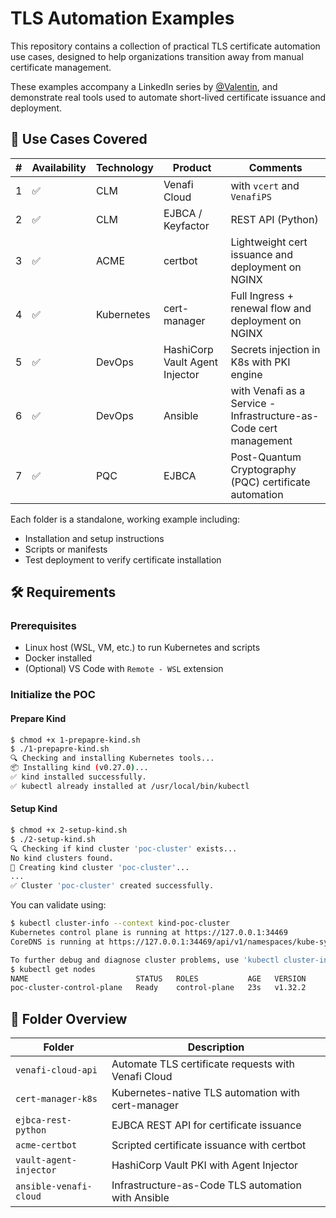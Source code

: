 # TLS Automation Examples

This repository contains a collection of practical TLS certificate automation use cases, designed to help organizations transition away from manual certificate management.

These examples accompany a LinkedIn series by [@Valentin](https://www.linkedin.com/posts/vchatela_%F0%9D%97%A7%F0%9D%97%9F%F0%9D%97%A6-%F0%9D%97%94%F0%9D%98%82%F0%9D%98%81%F0%9D%97%BC%F0%9D%97%BA%F0%9D%97%AE%F0%9D%98%81%F0%9D%97%B6%F0%9D%97%BC%F0%9D%97%BB-%F0%9D%97%99%F0%9D%97%BF%F0%9D%97%BC%F0%9D%97%BA-activity-7328029709252837377-zLnZ/), and demonstrate real tools used to automate short-lived certificate issuance and deployment.

## 📌 Use Cases Covered

| # | Availability | Technology | Product | Comments |
|---|--------------|------------|---------|----------|
| 1 | ✅ | CLM | Venafi Cloud | with `vcert` and `VenafiPS` |
| 2 | ✅ | CLM | EJBCA / Keyfactor | REST API (Python) |
| 3 | ✅ | ACME | certbot | Lightweight cert issuance and deployment on NGINX |
| 4 | ✅ | Kubernetes | cert-manager | Full Ingress + renewal flow and deployment on NGINX |
| 5 | ✅ | DevOps | HashiCorp Vault Agent Injector | Secrets injection in K8s with PKI engine |
| 6 | ✅ | DevOps | Ansible | with Venafi as a Service - Infrastructure-as-Code cert management |
| 7 | ✅ | PQC | EJBCA | Post-Quantum Cryptography (PQC) certificate automation |


Each folder is a standalone, working example including:
- Installation and setup instructions
- Scripts or manifests
- Test deployment to verify certificate installation

## 🛠 Requirements

### Prerequisites
- Linux host (WSL, VM, etc.) to run Kubernetes and scripts
- Docker installed
- (Optional) VS Code with `Remote - WSL` extension


### Initialize the POC
#### Prepare Kind
```bash
$ chmod +x 1-prepapre-kind.sh
$ ./1-prepapre-kind.sh
🔍 Checking and installing Kubernetes tools...
📦 Installing kind (v0.27.0)...
✅ kind installed successfully.
✅ kubectl already installed at /usr/local/bin/kubectl
```
#### Setup Kind
```bash
$ chmod +x 2-setup-kind.sh
$ ./2-setup-kind.sh
🔍 Checking if kind cluster 'poc-cluster' exists...
No kind clusters found.
🚀 Creating kind cluster 'poc-cluster'...
...
✅ Cluster 'poc-cluster' created successfully.
```

You can validate using:
```bash
$ kubectl cluster-info --context kind-poc-cluster
Kubernetes control plane is running at https://127.0.0.1:34469
CoreDNS is running at https://127.0.0.1:34469/api/v1/namespaces/kube-system/services/kube-dns:dns/proxy

To further debug and diagnose cluster problems, use 'kubectl cluster-info dump'.
$ kubectl get nodes
NAME                        STATUS   ROLES           AGE   VERSION
poc-cluster-control-plane   Ready    control-plane   23s   v1.32.2
```

## 📂 Folder Overview

| Folder                   | Description                                         |
|--------------------------|-----------------------------------------------------|
| `venafi-cloud-api`       | Automate TLS certificate requests with Venafi Cloud  |
| `cert-manager-k8s`       | Kubernetes-native TLS automation with cert-manager   |
| `ejbca-rest-python`      | EJBCA REST API for certificate issuance             |
| `acme-certbot`           | Scripted certificate issuance with certbot          |
| `vault-agent-injector`   | HashiCorp Vault PKI with Agent Injector             |
| `ansible-venafi-cloud`   | Infrastructure-as-Code TLS automation with Ansible  |
